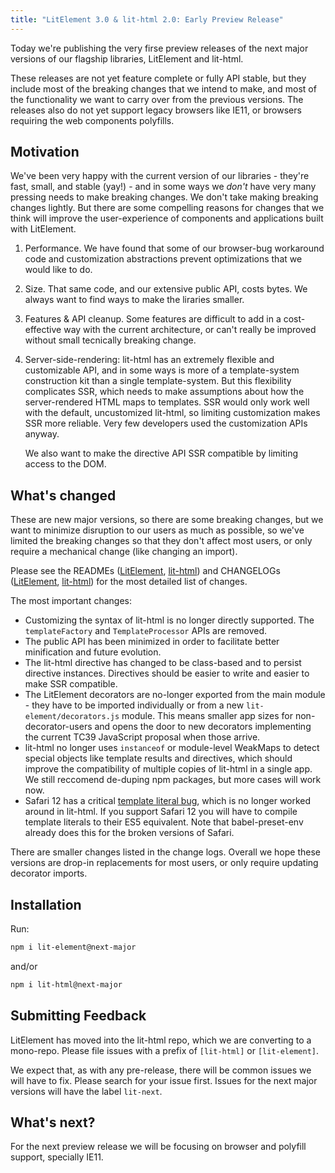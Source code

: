 ```yaml
---
title: "LitElement 3.0 & lit-html 2.0: Early Preview Release"
---
```


Today we're publishing the very firse preview releases of the next major versions of our flagship libraries, LitElement and lit-html.

These releases are not yet feature complete or fully API stable, but they include most of the breaking changes that we intend to make, and most of the functionality we want to carry over from the previous versions. The releases also do not yet support legacy browsers like IE11, or browsers requiring the web components polyfills.

## Motivation

We've been very happy with the current version of our libraries - they're fast, small, and stable (yay!) - and in some ways we _don't_ have very many pressing needs to make breaking changes. We don't take making breaking changes lightly. But there are some compelling reasons for changes that we think will improve the user-experience of components and applications built with LitElement.

1. Performance. We have found that some of our browser-bug workaround code and customization abstractions prevent optimizations that we would like to do.
2. Size. That same code, and our extensive public API, costs bytes. We always want to find ways to make the liraries smaller.
3. Features & API cleanup. Some features are difficult to add in a cost-effective way with the current architecture, or can't really be improved without small tecnically breaking change.
4. Server-side-rendering: lit-html has an extremely flexible and customizable API, and in some ways is more of a template-system construction kit than a single template-system. But this flexibility complicates SSR, which needs to make assumptions about how the server-rendered HTML maps to templates. SSR would only work well with the default, uncustomized lit-html, so limiting customization makes SSR more reliable. Very few developers used the customization APIs anyway.

   We also want to make the directive API SSR compatible by limiting access to the DOM.

## What's changed

These are new major versions, so there are some breaking changes, but we want to minimize disruption to our users as much as possible, so we've limited the breaking changes so that they don't affect most users, or only require a mechanical change (like changing an import).

Please see the READMEs ([LitElement](https://github.com/Polymer/lit-html/blob/lit-next/packages/lit-element/README.md), [lit-html]((https://github.com/Polymer/lit-html/blob/lit-next/packages/lit-html/README.md))) and CHANGELOGs ([LitElement](https://github.com/Polymer/lit-html/blob/lit-next/packages/lit-element/CHANGELOG.md), [lit-html]((https://github.com/Polymer/lit-html/blob/lit-next/packages/lit-html/CHANGELOG.md))) for the most detailed list of changes.

The most important changes:

  * Customizing the syntax of lit-html is no longer directly supported. The `templateFactory` and `TemplateProcessor` APIs are removed.
  * The public API has been minimized in order to facilitate better minification and future evolution.
  * The lit-html directive has changed to be class-based and to persist directive instances. Directives should be easier to write and easier to make SSR compatible.
  * The LitElement decorators are no-longer exported from the main module - they have to be imported individually or from a new `lit-element/decorators.js` module. This means smaller app sizes for non-decorator-users and opens the door to new decorators implementing the current TC39 JavaScript proposal when those arrive.
  * lit-html no longer uses `instanceof` or module-level WeakMaps to detect special objects like template results and directives, which should improve the compatibility of multiple copies of lit-html in a single app. We still reccomend de-duping npm packages, but more cases will work now.
  * Safari 12 has a critical [template literal bug](https://bugs.webkit.org/show_bug.cgi?id=190756), which is no longer worked around in lit-html. If you support Safari 12 you will have to compile template literals to their ES5 equivalent. Note that babel-preset-env already does this for the broken versions of Safari.

There are smaller changes listed in the change logs. Overall we hope these versions are drop-in replacements for most users, or only require updating decorator imports.

## Installation

Run:

```sh
npm i lit-element@next-major
```
and/or
```sh
npm i lit-html@next-major
```

## Submitting Feedback

LitElement has moved into the lit-html repo, which we are converting to a mono-repo. Please file issues with a prefix of `[lit-html]` or `[lit-element]`.

We expect that, as with any pre-release, there will be common issues we will have to fix. Please search for your issue first. Issues for the next major versions will have the label `lit-next`.

## What's next?

For the next preview release we will be focusing on browser and polyfill support, specially IE11.
